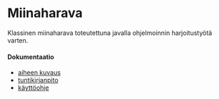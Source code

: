 # Miinaharava
Klassinen miinaharava toteutettuna javalla ohjelmoinnin harjoitustyötä varten.

#### Dokumentaatio
  - [aiheen kuvaus](dokumentointi/aiheenKuvausJaRakenne.md)  
  - [tuntikirjanpito](dokumentointi/tuntikirjanpito.md)
  - [käyttöohje](dokumentointi/kayttoohje.md)
